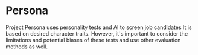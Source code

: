 # Persona
 Project Persona uses personality tests and AI to screen job candidates It is based on desired character traits.  However, it's important to consider the limitations and potential biases of these tests and use other evaluation methods as well.
